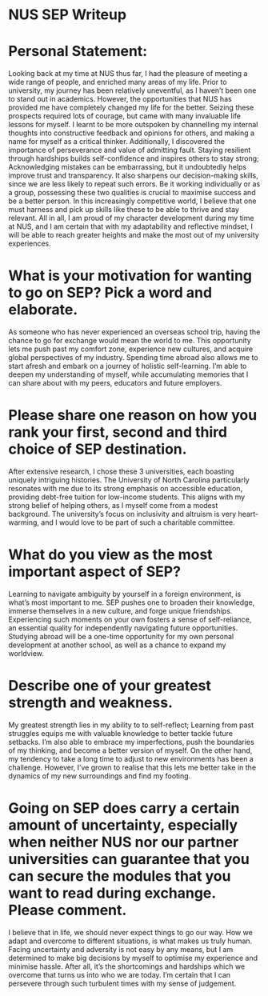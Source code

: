 # NUS SEP Writeup


# Personal Statement:
 
Looking back at my time at NUS thus far, I had the pleasure of meeting a wide range of people, and enriched many areas of my life. Prior to university, my journey has been relatively uneventful, as I haven’t been one to stand out in academics. However, the opportunities that NUS has provided me have completely changed my life for the better. Seizing these prospects required lots of courage, but came with many invaluable life lessons for myself. I learnt to be more outspoken by channelling my internal thoughts into constructive feedback and opinions for others, and making a name for myself as a critical thinker. Additionally, I discovered the importance of perseverance and value of admitting fault. Staying resilient through hardships builds self-confidence and inspires others to stay strong; Acknowledging mistakes can be embarrassing, but it undoubtedly helps improve trust and transparency. It also sharpens our decision-making skills, since we are less likely to repeat such errors. Be it working individually or as a group, possessing these two qualities is crucial to maximise success and be a better person. In this increasingly competitive world, I believe that one must harness and pick up skills like these to be able to thrive and stay relevant. All in all, I am proud of my character development during my time at NUS, and I am certain that with my adaptability and reflective mindset, I will be able to reach greater heights and make the most out of my university experiences.


# What is your motivation for wanting to go on SEP? Pick a word and elaborate.

As someone who has never experienced an overseas school trip, having the chance to go for exchange would mean the world to me. This opportunity lets me push past my comfort zone, experience new cultures, and acquire global perspectives of my industry. Spending time abroad also allows me to start afresh and embark on a journey of holistic self-learning. I’m able to deepen my understanding of myself, while accumulating memories that I can share about with my peers, educators and future employers.


# Please share one reason on how you rank your first, second and third choice of SEP destination.

After extensive research, I chose these 3 universities, each boasting uniquely intriguing histories. The University of North Carolina particularly resonates with me due to its strong emphasis on accessible education, providing debt-free tuition for low-income students. This aligns with my strong belief of helping others, as I myself come from a modest background. The university’s focus on inclusivity and altruism is very heart-warming, and I would love to be part of such a charitable committee.


# What do you view as the most important aspect of SEP?
Learning to navigate ambiguity by yourself in a foreign environment, is what’s most important to me. SEP pushes one to broaden their knowledge, immerse themselves in a new culture, and forge unique friendships. Experiencing such moments on your own fosters a sense of self-reliance, an essential quality for independently navigating future opportunities. Studying abroad will be a one-time opportunity for my own personal development at another school, as well as a chance to expand my worldview.


# Describe one of your greatest strength and weakness.

My greatest strength lies in my ability to to self-reflect; Learning from past struggles equips me with valuable knowledge to better tackle future setbacks. I’m also able to embrace my imperfections, push the boundaries of my thinking, and become a better version of myself. On the other hand, my tendency to take a long time to adjust to new environments has been a challenge.  However, I’ve grown to realise that this lets me better take in the dynamics of my new surroundings and find my footing.


# Going on SEP does carry a certain amount of uncertainty, especially when neither NUS nor our partner universities can guarantee that you can secure the modules that you want to read during exchange. Please comment.

I believe that in life, we should never expect things to go our way. How we adapt and overcome to different situations, is what makes us truly human. Facing uncertainty and adversity is not easy by any means, but I am determined to make big decisions by myself to optimise my experience and minimise hassle. After all, it’s the shortcomings and hardships which we overcome that turns us into who we are today. I’m certain that I can persevere through such turbulent times with my sense of judgement.
